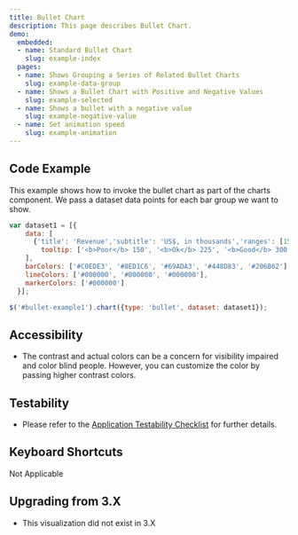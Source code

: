 ```yaml
---
title: Bullet Chart
description: This page describes Bullet Chart.
demo:
  embedded:
  - name: Standard Bullet Chart
    slug: example-index
  pages:
  - name: Shows Grouping a Series of Related Bullet Charts
    slug: example-data-group
  - name: Shows a Bullet Chart with Positive and Negative Values
    slug: example-selected
  - name: Shows a bullet with a negative value
    slug: example-negative-value
  - name: Set animation speed
    slug: example-animation
---
```


## Code Example

This example shows how to invoke the bullet chart as part of the charts component. We pass a dataset data points for each bar group we want to show.

```javascript
var dataset1 = [{
    data: [
      {'title': 'Revenue','subtitle': 'US$, in thousands','ranges': [150, 225, 300, 400, 600], 'measures': [220,270], 'markers': [250],
        tooltip: ['<b>Poor</b> 150', '<b>Ok</b> 225', '<b>Good</b> 300', '<b>Excellent</b> 400', '<b>Revenue</b> 600']}
    ],
    barColors: ['#C0EDE3', '#8ED1C6', '#69ADA3', '#448D83', '#206B62'],
    lineColors: ['#000000', '#000000', '#000000'],
    markerColors: ['#000000']
  }];

$('#bullet-example1').chart({type: 'bullet', dataset: dataset1});
```

## Accessibility

- The contrast and actual colors can be a concern for visibility impaired and color blind people. However, you can customize the color by passing higher contrast colors.

## Testability

- Please refer to the [Application Testability Checklist](https://design.infor.com/resources/application-testability-checklist) for further details.

## Keyboard Shortcuts

Not Applicable

## Upgrading from 3.X

- This visualization did not exist in 3.X
